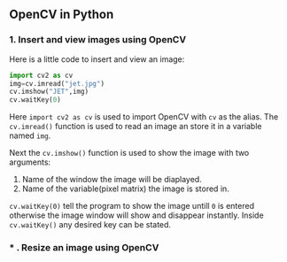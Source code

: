 ## OpenCV in Python

### 1. Insert and view images using OpenCV

Here is a little code to insert and view an image:
```Python
import cv2 as cv
img=cv.imread("jet.jpg")
cv.imshow("JET",img)
cv.waitKey(0)
```
Here ```import cv2 as cv``` is used to import OpenCV with ```cv``` as the alias. The ```cv.imread()``` function is used to read an image an store it in a variable named ```img```.

Next the ```cv.imshow()``` function is used to show the image with two arguments:
1. Name of the window the image will be diaplayed.
2. Name of the variable(pixel matrix) the image is stored in.

```cv.waitKey(0)``` tell the program to show the image untill ```0``` is entered otherwise the image window will show and disappear instantly. Inside ```cv.waitKey()``` any desired key can be stated. 

### * . Resize an image using OpenCV
